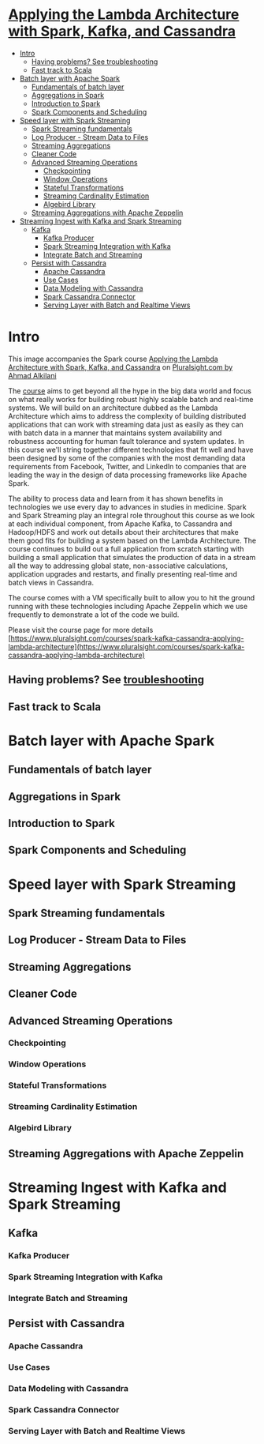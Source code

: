 # [Applying the Lambda Architecture with Spark, Kafka, and Cassandra](https://www.pluralsight.com/courses/spark-kafka-cassandra-applying-lambda-architecture)

<!-- MarkdownTOC -->

- [Intro](#intro)
	- [Having problems? See troubleshooting](#having-problems-see-troubleshooting)
	- [Fast track to Scala](#fast-track-to-scala)
- [Batch layer with Apache Spark](#batch-layer-with-apache-spark)
	- [Fundamentals of batch layer](#fundamentals-of-batch-layer)
	- [Aggregations in Spark](#aggregations-in-spark)
	- [Introduction to Spark](#introduction-to-spark)
	- [Spark Components and Scheduling](#spark-components-and-scheduling)
- [Speed layer with Spark Streaming](#speed-layer-with-spark-streaming)
	- [Spark Streaming fundamentals](#spark-streaming-fundamentals)
	- [Log Producer - Stream Data to Files](#log-producer---stream-data-to-files)
	- [Streaming Aggregations](#streaming-aggregations)
	- [Cleaner Code](#cleaner-code)
	- [Advanced Streaming Operations](#advanced-streaming-operations)
		- [Checkpointing](#checkpointing)
		- [Window Operations](#window-operations)
		- [Stateful Transformations](#stateful-transformations)
		- [Streaming Cardinality Estimation](#streaming-cardinality-estimation)
		- [Algebird Library](#algebird-library)
	- [Streaming Aggregations with Apache Zeppelin](#streaming-aggregations-with-apache-zeppelin)
- [Streaming Ingest with Kafka and Spark Streaming](#streaming-ingest-with-kafka-and-spark-streaming)
	- [Kafka](#kafka)
		- [Kafka Producer](#kafka-producer)
		- [Spark Streaming Integration with Kafka](#spark-streaming-integration-with-kafka)
		- [Integrate Batch and Streaming](#integrate-batch-and-streaming)
	- [Persist with Cassandra](#persist-with-cassandra)
		- [Apache Cassandra](#apache-cassandra)
		- [Use Cases](#use-cases)
		- [Data Modeling with Cassandra](#data-modeling-with-cassandra)
		- [Spark Cassandra Connector](#spark-cassandra-connector)
		- [Serving Layer with Batch and Realtime Views](#serving-layer-with-batch-and-realtime-views)

<!-- /MarkdownTOC -->

# Intro
This image accompanies the Spark course [Applying the Lambda Architecture with Spark, Kafka, and Cassandra](https://www.pluralsight.com/courses/spark-kafka-cassandra-applying-lambda-architecture) on [Pluralsight.com by Ahmad Alkilani](https://www.pluralsight.com/authors/ahmad-alkilani)

The [course](https://www.pluralsight.com/courses/spark-kafka-cassandra-applying-lambda-architecture) aims to get beyond all the hype in the big data world and focus on what really works for building robust highly scalable batch and real-time systems. We will build on an architecture dubbed as the Lambda Architecture which aims to address the complexity of building distributed applications that can work with streaming data just as easily as they can with batch data in a manner that maintains system availability and robustness accounting for human fault tolerance and system updates. In this course we'll string together different technologies that fit well and have been designed by some of the companies with the most demanding data requirements from Facebook, Twitter, and LinkedIn to companies that are leading the way in the design of data processing frameworks like Apache Spark. 

The ability to process data and learn from it has shown benefits in technologies we use every day to advances in studies in medicine. Spark and Spark Streaming play an integral role throughout this course as we look at each individual component, from Apache Kafka, to Cassandra and Hadoop/HDFS and work out details about their architectures that make them good fits for building a system based on the Lambda Architecture. The course continues to build out a full application from scratch starting with building a small application that simulates the production of data in a stream all the way to addressing global state, non-associative calculations, application upgrades and restarts, and finally presenting real-time and batch views in Cassandra.

The course comes with a VM specifically built to allow you to hit the ground running with these technologies including Apache Zeppelin which we use frequently to demonstrate a lot of the code we build.

Please visit the course page for more details [https://www.pluralsight.com/courses/spark-kafka-cassandra-applying-lambda-architecture](https://www.pluralsight.com/courses/spark-kafka-cassandra-applying-lambda-architecture)

## Having problems? See [troubleshooting](https://github.com/aalkilani/spark-kafka-cassandra-applying-lambda-architecture/blob/master/vagrant/troubleshooting.md)

## Fast track to Scala

# Batch layer with Apache Spark
## Fundamentals of batch layer
## Aggregations in Spark
## Introduction to Spark
## Spark Components and Scheduling

# Speed layer with Spark Streaming
## Spark Streaming fundamentals
## Log Producer - Stream Data to Files
## Streaming Aggregations
## Cleaner Code
## Advanced Streaming Operations
### Checkpointing
### Window Operations
### Stateful Transformations
### Streaming Cardinality Estimation
### Algebird Library
## Streaming Aggregations with Apache Zeppelin
# Streaming Ingest with Kafka and Spark Streaming
## Kafka 
### Kafka Producer
### Spark Streaming Integration with Kafka
### Integrate Batch and Streaming
## Persist with Cassandra
### Apache Cassandra
### Use Cases
### Data Modeling with Cassandra
### Spark Cassandra Connector
### Serving Layer with Batch and Realtime Views
